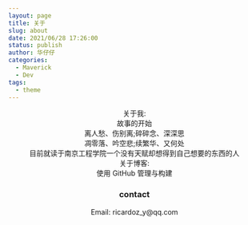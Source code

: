```yaml
---
layout: page
title: 关于
slug: about
date: 2021/06/28 17:26:00
status: publish
author: 华仔仔
categories: 
  - Maverick
  - Dev
tags: 
  - theme
---
```


<center>关于我:

<center>故事的开始

<center>离人愁、伤别离;碎碎念、深深思

<center>凋零落、吟空悲;续繁华、又何处

<center>目前就读于南京工程学院一个没有天赋却想得到自己想要的东西的人

<center>关于博客:

<center>使用 GitHub 管理与构建

<center><h3> contact</center></h3>

<center>Email: ricardoz_y@qq.com




